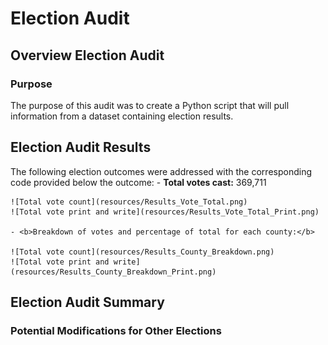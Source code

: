 # Election Audit

## Overview Election Audit

### Purpose
The purpose of this audit was to create a Python script that will pull information from a dataset containing election results.

## Election Audit Results
The following election outcomes were addressed with the corresponding code provided below the outcome:
    - <b>Total votes cast:</b> 369,711

    ![Total vote count](resources/Results_Vote_Total.png)
    ![Total vote print and write](resources/Results_Vote_Total_Print.png)

    - <b>Breakdown of votes and percentage of total for each county:</b>

    ![Total vote count](resources/Results_County_Breakdown.png)
    ![Total vote print and write](resources/Results_County_Breakdown_Print.png)


## Election Audit Summary

### Potential Modifications for Other Elections
